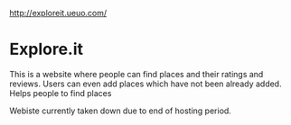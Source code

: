 http://exploreit.ueuo.com/
# Explore.it
This is a website where people can find places and their ratings and reviews.
Users can even add places which have not been already added.
Helps people to find places

Webiste currently taken down due to end of hosting period.
